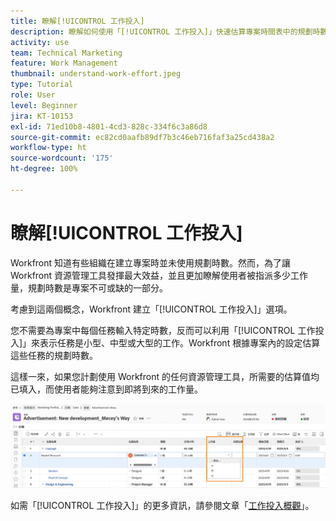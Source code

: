 ```yaml
---
title: 瞭解[!UICONTROL 工作投入]
description: 瞭解如何使用「[!UICONTROL 工作投入]」快速估算專案時間表中的規劃時數。
activity: use
team: Technical Marketing
feature: Work Management
thumbnail: understand-work-effort.jpeg
type: Tutorial
role: User
level: Beginner
jira: KT-10153
exl-id: 71ed10b8-4801-4cd3-828c-334f6c3a86d8
source-git-commit: ec82cd0aafb89df7b3c46eb716faf3a25cd438a2
workflow-type: ht
source-wordcount: '175'
ht-degree: 100%

---
```


# 瞭解[!UICONTROL 工作投入]

Workfront 知道有些組織在建立專案時並未使用規劃時數。然而，為了讓 Workfront 資源管理工具發揮最大效益，並且更加瞭解使用者被指派多少工作量，規劃時數是專案不可或缺的一部分。

考慮到這兩個概念，Workfront 建立「[!UICONTROL 工作投入]」選項。

您不需要為專案中每個任務輸入特定時數，反而可以利用「[!UICONTROL 工作投入]」來表示任務是小型、中型或大型的工作。Workfront 根據專案內的設定估算這些任務的規劃時數。

這樣一來，如果您計劃使用 Workfront 的任何資源管理工具，所需要的估算值均已填入，而使用者能夠注意到即將到來的工作量。

![具有「[!UICONTROL 工作投入]」欄的專案任務清單](assets/planner-fund-work-effort.png)

如需「[!UICONTROL 工作投入]」的更多資訊，請參閱文章「[工作投入概觀](https://experienceleague.adobe.com/docs/workfront/using/manage-work/tasks/task-information/work-effort.html?lang=zh-Hant)」。
